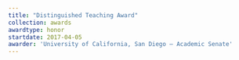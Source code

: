 ```yaml
---
title: "Distinguished Teaching Award"
collection: awards
awardtype: honor
startdate: 2017-04-05
awarder: 'University of California, San Diego — Academic Senate'
---
```

